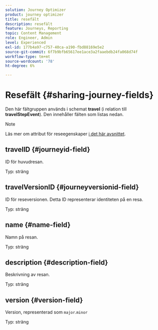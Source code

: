 ```yaml
---
solution: Journey Optimizer
product: journey optimizer
title: resefält
description: resefält
feature: Journeys, Reporting
topic: Content Management
role: Engineer, Admin
level: Experienced
exl-id: 177b4a97-c757-40ca-a190-fbd88169e5e2
source-git-commit: 6f7b9bfb65617ee1ace3a2faaebdb24fa068d74f
workflow-type: tm+mt
source-wordcount: '78'
ht-degree: 6%

---
```


# Resefält {#sharing-journey-fields}

Den här fältgruppen används i schemat **travel** (i relation till **travelStepEvent**). Den innehåller fälten som listas nedan.


>[!NOTE]
>
>Läs mer om attribut för reseegenskaper [i det här avsnittet](../building-journeys/expression/journey-properties.md#journey-propertoes-fields).


## travelID {#journeyid-field}

ID för huvudresan.

Typ: sträng

## travelVersionID {#journeyversionid-field}

ID för reseversionen. Detta ID representerar identiteten på en resa.

Typ: sträng

## name {#name-field}

Namn på resan.

Typ: sträng

## description {#description-field}

Beskrivning av resan.

Typ: sträng

## version {#version-field}

Version, representerad som `major`.`minor`

Typ: sträng
